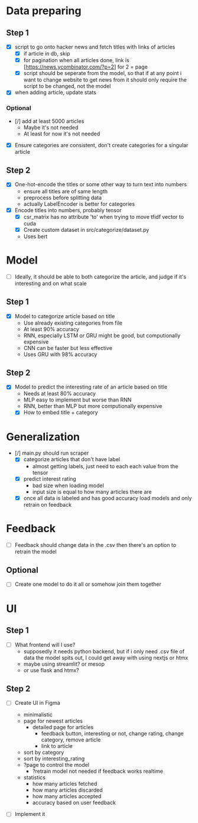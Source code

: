 # Data preparing
## Step 1
- [x] script to go onto hacker news and fetch titles with links of articles
    - [x] if article in db, skip
    - [x] for pagination when all articles done, link is [https://news.ycombinator.com/?p=2] for 2 = page
    - [x] script should be seperate from the model, so that if at any point i want to change website to get news from
        it should only require the script to be changed, not the model
- [x] when adding article, update stats

### Optional
- [/] add at least 5000 articles
    - Maybe it's not needed
    - At least for now it's not needed
- [x] Ensure categories are consistent, don't create categories for a singular article

## Step 2
- [x] One-hot-encode the titles or some other way to turn text into numbers
    - ensure all titles are of same length
    - preprocess before splitting data
    - actually LabelEncoder is better for categories
- [x] Encode titles into numbers, probably tensor
    - [x] csr_matrix has no attribute 'to' when trying to move tfidf vector to cuda
    - [x] Create custom dataset in src/categorize/dataset.py
    - Uses bert

# Model
- [ ] Ideally, it should be able to both categorize the article, and judge if it's interesting and on what scale

## Step 1
- [x] Model to categorize article based on title
    - Use already existing categories from file
    - At least 90% accuracy
    - RNN, especially LSTM or GRU might be good,
    but computionally expensive
    - CNN can be faster but less effective
    - Uses GRU with 98% accuracy

## Step 2
- [x] Model to predict the interesting rate of an article based on title
    - Needs at least 80% accuracy
    - MLP easy to implement but worse than RNN
    - RNN, better than MLP but more computionally expensive
    - [x] How to embed title + category

# Generalization
- [/] main.py should run scraper
    - [x] categorize articles that don't have label
        - almost getting labels, just need to each
        each value from the tensor
    - [x] predict interest rating
        - bad size when loading model
        - input size is equal to how many articles there are
    - [x] once all data is labeled and has good accuracy
        load models and only retrain on feedback

# Feedback
- [ ] Feedback should change data in the .csv
then there's an option to retrain the model

## Optional
- [ ] Create one model to do it all or somehow join them together

# UI
## Step 1
- [ ] What frontend will I use?
    - supposedly it needs python backend,
    but if i only need .csv file of data the model spits out,
    I could get away with using nextjs or htmx
    - maybe using streamlit?
    or mesop
    - or use flask and htmx?

## Step 2
- [ ] Create UI in Figma
    - minimalistic
    - page for newest articles
        - detailed page for articles
            - feedback button,
            interesting or not,
            change rating,
            change category,
            remove article
            - link to article
    - sort by category
    - sort by interesting_rating
    - ?page to control the model
        - ?retrain model not needed if feedback works realtime
    - statistics
        - how many articles fetched
        - how many articles discarded
        - how many articles accepted
        - accuracy based on user feedback

- [ ] Implement it
